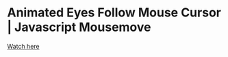 # Animated Eyes Follow Mouse Cursor | Javascript Mousemove

<a href='https://viktoriya-druzhkova.github.io/Animated-Eyes-Follow-Mouse-Cursor_Javascript-Mousemove/'>Watch here</a>
